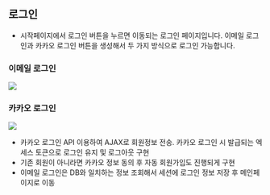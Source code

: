 ## 로그인
- 시작페이지에서 로그인 버튼을 누르면 이동되는 로그인 페이지입니다. 이메일 로그인과 카카오 로그인 버튼을 생성해서 두 가지 방식으로 로그인 가능합니다.

### 이메일 로그인
<img src="https://github.com/dooroojoo/semiproject_fork/blob/master/readme_image/emaillogin.gif">

### 카카오 로그인
<img src="https://github.com/dooroojoo/semiproject_fork/blob/master/readme_image/kakaologin.gif">

- 카카오 로그인 API 이용하여 AJAX로 회원정보 전송. 카카오 로그인 시 발급되는 엑세스 토큰으로 로그인 유지 및 로그아웃 구현
- 기존 회원이 아니라면 카카오 정보 동의 후 자동 회원가입도 진행되게 구현
 - 이메일 로그인은 DB와 일치하는 정보 조회해서 세션에 로그인 정보 저장 후 메인페이지로 이동
